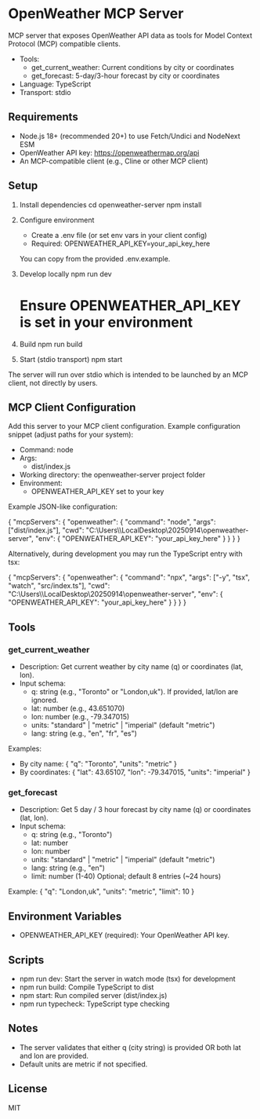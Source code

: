 # OpenWeather MCP Server

MCP server that exposes OpenWeather API data as tools for Model Context Protocol (MCP) compatible clients.

- Tools:
  - get_current_weather: Current conditions by city or coordinates
  - get_forecast: 5-day/3-hour forecast by city or coordinates
- Language: TypeScript
- Transport: stdio

## Requirements

- Node.js 18+ (recommended 20+) to use Fetch/Undici and NodeNext ESM
- OpenWeather API key: https://openweathermap.org/api
- An MCP-compatible client (e.g., Cline or other MCP client)

## Setup

1. Install dependencies
   cd openweather-server
   npm install

2. Configure environment

   - Create a .env file (or set env vars in your client config)
   - Required:
     OPENWEATHER_API_KEY=your_api_key_here

   You can copy from the provided .env.example.

3. Develop locally
   npm run dev

   # Ensure OPENWEATHER_API_KEY is set in your environment

4. Build
   npm run build

5. Start (stdio transport)
   npm start

The server will run over stdio which is intended to be launched by an MCP client, not directly by users.

## MCP Client Configuration

Add this server to your MCP client configuration. Example configuration snippet (adjust paths for your system):

- Command: node
- Args:
  - dist/index.js
- Working directory: the openweather-server project folder
- Environment:
  - OPENWEATHER_API_KEY set to your key

Example JSON-like configuration:

{
"mcpServers": {
"openweather": {
"command": "node",
"args": ["dist/index.js"],
"cwd": "C:\\Users\\<you>\\LocalDesktop\\20250914\\openweather-server",
"env": {
"OPENWEATHER_API_KEY": "your_api_key_here"
}
}
}
}

Alternatively, during development you may run the TypeScript entry with tsx:

{
"mcpServers": {
"openweather": {
"command": "npx",
"args": ["-y", "tsx", "watch", "src/index.ts"],
"cwd": "C:\\Users\\<you>\\LocalDesktop\\20250914\\openweather-server",
"env": {
"OPENWEATHER_API_KEY": "your_api_key_here"
}
}
}
}

## Tools

### get_current_weather

- Description: Get current weather by city name (q) or coordinates (lat, lon).
- Input schema:
  - q: string (e.g., "Toronto" or "London,uk"). If provided, lat/lon are ignored.
  - lat: number (e.g., 43.651070)
  - lon: number (e.g., -79.347015)
  - units: "standard" | "metric" | "imperial" (default "metric")
  - lang: string (e.g., "en", "fr", "es")

Examples:

- By city name:
  { "q": "Toronto", "units": "metric" }
- By coordinates:
  { "lat": 43.65107, "lon": -79.347015, "units": "imperial" }

### get_forecast

- Description: Get 5 day / 3 hour forecast by city name (q) or coordinates (lat, lon).
- Input schema:
  - q: string (e.g., "Toronto")
  - lat: number
  - lon: number
  - units: "standard" | "metric" | "imperial" (default "metric")
  - lang: string (e.g., "en")
  - limit: number (1-40) Optional; default 8 entries (~24 hours)

Example:
{ "q": "London,uk", "units": "metric", "limit": 10 }

## Environment Variables

- OPENWEATHER_API_KEY (required): Your OpenWeather API key.

## Scripts

- npm run dev: Start the server in watch mode (tsx) for development
- npm run build: Compile TypeScript to dist
- npm start: Run compiled server (dist/index.js)
- npm run typecheck: TypeScript type checking

## Notes

- The server validates that either q (city string) is provided OR both lat and lon are provided.
- Default units are metric if not specified.

## License

MIT
